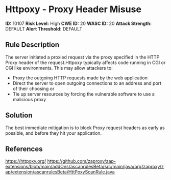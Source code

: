 
# Httpoxy - Proxy Header Misuse

**ID:** 10107
**Risk Level:** High
**CWE ID:** 20
**WASC ID:** 20
**Attack Strength:** DEFAULT
**Alert Threshold:** DEFAULT

## Rule Description
The server initiated a proxied request via the proxy specified in the HTTP Proxy header of the request.Httpoxy typically affects code running in CGI or CGI like environments.
This may allow attackers to:
* Proxy the outgoing HTTP requests made by the web application
* Direct the server to open outgoing connections to an address and port of their choosing or
* Tie up server resources by forcing the vulnerable software to use a malicious proxy

## Solution
The best immediate mitigation is to block Proxy request headers as early as possible, and before they hit your application.

## References
https://httpoxy.org/
https://github.com/zaproxy/zap-extensions/blob/main/addOns/ascanrulesBeta/src/main/java/org/zaproxy/zap/extension/ascanrulesBeta/HttPoxyScanRule.java
